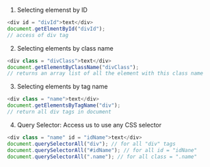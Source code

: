 1. Selecting elemenst by ID
```js
<div id = "divId">text</div>
document.getElmentById("divId");
// access of div tag
```

2. Selecting elements by class name
```js
<div class = "divClass">text</div>
document.getElementByClassName("divClass"); 
// returns an array list of all the element with this class name
```

3. Selecting elements by tag name
```js
<div class = "name">text</div>
document.getElementsByTagName("div"); 
// return all div tags in document
```

4. Query Selector: Access us to use any CSS selector
```js
<div class = "name" id = "idName">text</div>
document.querySelectorAll("div"); // for all "div" tags
document.querySelectorAll("#idName"); // for all id = "idNane"
document.querySelectorAll(".name"); // for all class = ".name"
```